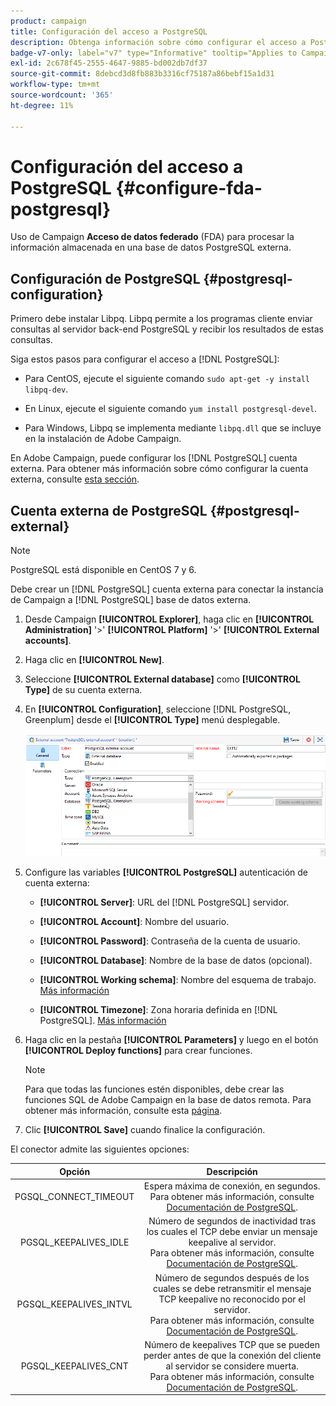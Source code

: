 ```yaml
---
product: campaign
title: Configuración del acceso a PostgreSQL
description: Obtenga información sobre cómo configurar el acceso a PostgreSQL
badge-v7-only: label="v7" type="Informative" tooltip="Applies to Campaign Classic v7 only"
exl-id: 2c678f45-2555-4647-9885-bd002db7df37
source-git-commit: 8debcd3d8fb883b3316cf75187a86bebf15a1d31
workflow-type: tm+mt
source-wordcount: '365'
ht-degree: 11%

---
```


# Configuración del acceso a PostgreSQL {#configure-fda-postgresql}



Uso de Campaign **Acceso de datos federado** (FDA) para procesar la información almacenada en una base de datos PostgreSQL externa.

## Configuración de PostgreSQL {#postgresql-configuration}

Primero debe instalar Libpq. Libpq permite a los programas cliente enviar consultas al servidor back-end PostgreSQL y recibir los resultados de estas consultas.

Siga estos pasos para configurar el acceso a [!DNL PostgreSQL]:

* Para CentOS, ejecute el siguiente comando `sudo apt-get -y install libpq-dev`.

* En Linux, ejecute el siguiente comando `yum install postgresql-devel`.

* Para Windows, Libpq se implementa mediante `libpq.dll` que se incluye en la instalación de Adobe Campaign.

En Adobe Campaign, puede configurar los [!DNL PostgreSQL] cuenta externa. Para obtener más información sobre cómo configurar la cuenta externa, consulte [esta sección](#postgresql-external).

## Cuenta externa de PostgreSQL {#postgresql-external}

>[!NOTE]
>
> PostgreSQL está disponible en CentOS 7 y 6.

Debe crear un [!DNL PostgreSQL] cuenta externa para conectar la instancia de Campaign a [!DNL PostgreSQL] base de datos externa.

1. Desde Campaign **[!UICONTROL Explorer]**, haga clic en **[!UICONTROL Administration]** &#39;>&#39; **[!UICONTROL Platform]** &#39;>&#39; **[!UICONTROL External accounts]**.

1. Haga clic en **[!UICONTROL New]**.

1. Seleccione **[!UICONTROL External database]** como **[!UICONTROL Type]** de su cuenta externa.

1. En **[!UICONTROL Configuration]**, seleccione [!DNL PostgreSQL, Greenplum] desde el **[!UICONTROL Type]** menú desplegable.

   ![](assets/postgresql_1.png)

1. Configure las variables **[!UICONTROL PostgreSQL]** autenticación de cuenta externa:

   * **[!UICONTROL Server]**: URL del [!DNL PostgreSQL] servidor.

   * **[!UICONTROL Account]**: Nombre del usuario.

   * **[!UICONTROL Password]**: Contraseña de la cuenta de usuario.

   * **[!UICONTROL Database]**: Nombre de la base de datos (opcional).

   * **[!UICONTROL Working schema]**: Nombre del esquema de trabajo. [Más información](https://www.postgresql.org/docs/current/ddl-schemas.html)

   * **[!UICONTROL Timezone]**: Zona horaria definida en [!DNL PostgreSQL]. [Más información](https://www.postgresql.org/docs/7.2/timezones.html)

1. Haga clic en la pestaña **[!UICONTROL Parameters]** y luego en el botón **[!UICONTROL Deploy functions]** para crear funciones.

   >[!NOTE]
   >
   >Para que todas las funciones estén disponibles, debe crear las funciones SQL de Adobe Campaign en la base de datos remota. Para obtener más información, consulte esta [página](../../configuration/using/adding-additional-sql-functions.md).

1. Clic **[!UICONTROL Save]** cuando finalice la configuración.

El conector admite las siguientes opciones:

| Opción | Descripción |
|:-:|:-:|
| PGSQL_CONNECT_TIMEOUT | Espera máxima de conexión, en segundos. <br>Para obtener más información, consulte [Documentación de PostgreSQL](https://www.postgresql.org/docs/12/libpq-connect.html#LIBPQ-CONNECT-CONNECT-TIMEOUT). |
| PGSQL_KEEPALIVES_IDLE | Número de segundos de inactividad tras los cuales el TCP debe enviar un mensaje keepalive al servidor. <br>Para obtener más información, consulte [Documentación de PostgreSQL](https://www.postgresql.org/docs/12/libpq-connect.html#LIBPQ-KEEPALIVES-IDLE). |
| PGSQL_KEEPALIVES_INTVL | Número de segundos después de los cuales se debe retransmitir el mensaje TCP keepalive no reconocido por el servidor.  <br>Para obtener más información, consulte [Documentación de PostgreSQL](https://www.postgresql.org/docs/12/libpq-connect.html#LIBPQ-KEEPALIVES-INTERVAL). |
| PGSQL_KEEPALIVES_CNT | Número de keepalives TCP que se pueden perder antes de que la conexión del cliente al servidor se considere muerta. <br>Para obtener más información, consulte [Documentación de PostgreSQL](https://www.postgresql.org/docs/12/libpq-connect.html#LIBPQ-KEEPALIVES-COUNT). |

